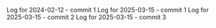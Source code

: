 Log for 2024-02-12 - commit 1
Log for 2025-03-15 - commit 1
Log for 2025-03-15 - commit 2
Log for 2025-03-15 - commit 3
